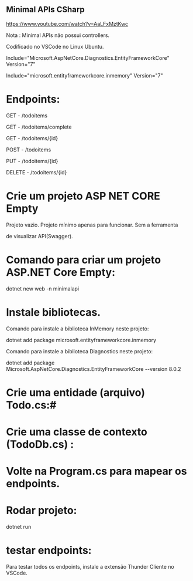 ## Minimal APIs CSharp

https://www.youtube.com/watch?v=AaLFxMztKwc

Nota : Minimal APIs não possui controllers.

Codificado no VSCode no Linux Ubuntu.

Include="Microsoft.AspNetCore.Diagnostics.EntityFrameworkCore" Version="7"

Include="microsoft.entityframeworkcore.inmemory" Version="7"


# Endpoints:

GET - /todoitems

GET - /todoitems/complete

GET - /todoitems/{id}

POST - /todoitems

PUT - /todoitems/{id}

DELETE - /todoitems/{id}

# Crie um projeto ASP NET CORE Empty

Projeto vazio. Projeto mínimo apenas para funcionar. Sem a ferramenta 

de visualizar API(Swagger).

# Comando para criar um projeto ASP.NET Core Empty:

 dotnet new web -n minimalapi

# Instale bibliotecas.

 Comando para instale a biblioteca InMemory neste projeto:
 
 dotnet add package microsoft.entityframeworkcore.inmemory

 Comando para instale a biblioteca Diagnostics neste projeto:

 dotnet add package Microsoft.AspNetCore.Diagnostics.EntityFrameworkCore --version 8.0.2

# Crie uma entidade (arquivo) Todo.cs:#

# Crie uma classe de contexto (TodoDb.cs) :

# Volte na Program.cs para mapear os endpoints.

# Rodar projeto:

 dotnet run

# testar endpoints:

Para testar todos os endpoints, instale a extensão Thunder Cliente no VSCode.

